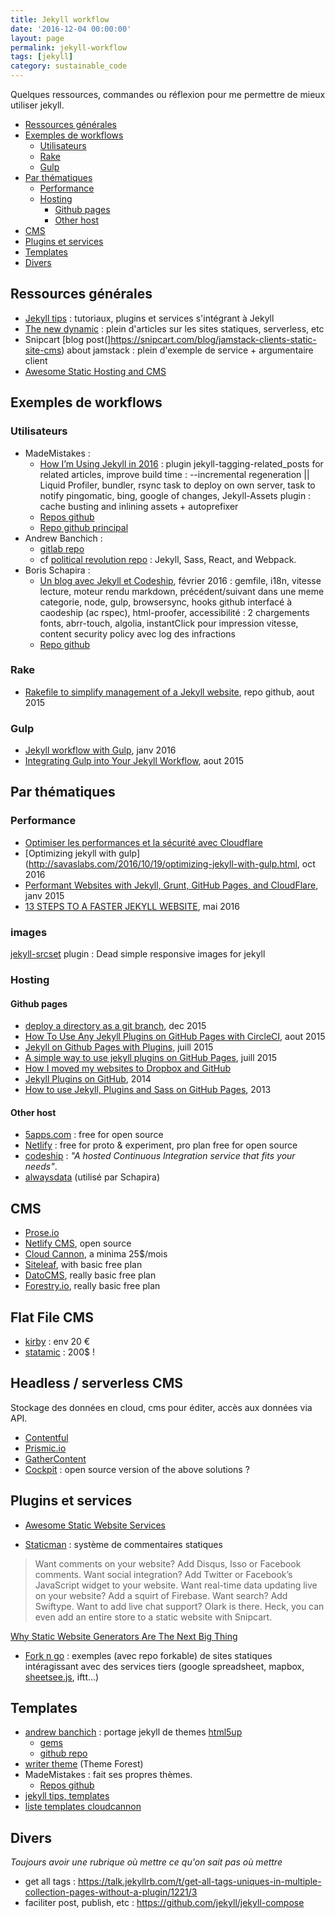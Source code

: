 ```yaml
---
title: Jekyll workflow
date: '2016-12-04 00:00:00'
layout: page
permalink: jekyll-workflow
tags: [jekyll]
category: sustainable_code
---
```


Quelques ressources, commandes ou réflexion pour me permettre de mieux utiliser jekyll.

<!--more-->

<!-- TOC depthFrom:2 depthTo:6 withLinks:1 updateOnSave:1 orderedList:0 -->

- [Ressources générales](#ressources-gnrales)
- [Exemples de workflows](#exemples-de-workflows)
	- [Utilisateurs](#utilisateurs)
	- [Rake](#rake)
	- [Gulp](#gulp)
- [Par thématiques](#par-thmatiques)
	- [Performance](#performance)
	- [Hosting](#hosting)
		- [Github pages](#github-pages)
		- [Other host](#other-host)
- [CMS](#cms)
- [Plugins et services](#plugins-et-services)
- [Templates](#templates)
- [Divers](#divers)

<!-- /TOC -->

## Ressources générales

- [Jekyll tips](http://jekyll.tips/) : tutoriaux, plugins et services s'intégrant à Jekyll
- [The new dynamic](https://www.thenewdynamic.org/) : plein d'articles sur les sites statiques, serverless, etc
- Snipcart [blog post(]https://snipcart.com/blog/jamstack-clients-static-site-cms) about jamstack : plein d'exemple de service + argumentaire client
- [Awesome Static Hosting and CMS](https://github.com/b-long/awesome-static-hosting-and-cms)

## Exemples de workflows

### Utilisateurs

- MadeMistakes :
	- [How I’m Using Jekyll in 2016](https://mademistakes.com/articles/using-jekyll-2016/) : plugin jekyll-tagging-related_posts for related articles, improve build time : --incremental regeneration || Liquid Profiler, bundler, rsync task to deploy on own server, task to notify pingomatic, bing, google of changes, Jekyll-Assets plugin : cache busting and inlining assets + autoprefixer
	- [Repos github](https://github.com/mmistakes?tab=repositories)
	- [Repo github principal](https://github.com/mmistakes/made-mistakes-jekyll)
- Andrew Banchich :
	- [gitlab repo](https://gitlab.com/users/andrewbanchich/projects)
	- cf [political revolution repo](https://gitlab.com/political-revolution/political-revolution.gitlab.io/tree/master) : Jekyll, Sass, React, and Webpack.
- Boris Schapira :
	- [Un blog avec Jekyll et Codeship](https://borisschapira.com/2016/02/jekyll-codeship/), février 2016 : gemfile, i18n, vitesse lecture, moteur rendu markdown, précédent/suivant dans une meme categorie, node, gulp, browsersync, hooks github interfacé à caodeship (ac rspec), html-proofer, accessibilité : 2 chargements fonts, abrr-touch, algolia, instantClick pour impression vitesse, content security policy avec log des infractions
	- [Repo github](https://github.com/borisschapira/borisschapira.com)

### Rake

- [Rakefile to simplify management of a Jekyll website](https://github.com/avillafiorita/jekyll-rakefile), repo github, aout 2015

### Gulp

- [Jekyll workflow with Gulp](https://codegaze.github.io/2016/01/09/a-jekyll-workflow-with-gulp/), janv 2016
- [Integrating Gulp into Your Jekyll Workflow](https://robwise.github.io/blog/jekyll-and-gulp), aout 2015

## Par thématiques

### Performance

- [Optimiser les performances et la sécurité avec Cloudflare](https://medium.com/@JeremyRaffin/site-web-statique-optimis%C3%A9-avec-github-pages-partie-3-optimiser-les-performances-et-la-s%C3%A9curit-2be5413b7b17#.i1p2gx6nw)
- [Optimizing jekyll with gulp](http://savaslabs.com/2016/10/19/optimizing-jekyll-with-gulp.html, oct 2016
- [Performant Websites with Jekyll, Grunt, GitHub Pages, and CloudFlare](http://davidensinger.com/2015/01/performant-websites-with-jekyll-grunt-github-pages-and-cloudflare/), janv 2015
- [13 STEPS TO A FASTER JEKYLL WEBSITE](https://wiredcraft.com/blog/make-jekyll-fast/), mai 2016

### images

[jekyll-srcset](https://github.com/netlify/jekyll-srcset) plugin : Dead simple responsive images for jekyll

### Hosting

#### Github pages

- [deploy a directory as a git branch](https://github.com/X1011/git-directory-deploy), dec 2015
- [How To Use Any Jekyll Plugins on GitHub Pages with CircleCI](http://tongueroo.com/articles/how-to-use-any-jekyll-plugins-on-github-pages-with-circleci/), aout 2015
- [Jekyll on Github Pages with Plugins](http://sarahcassady.com/2015/07/17/jekyll-on-github-pages/), juill 2015
- [A simple way to use jekyll plugins on GitHub Pages](https://shitao.github.io/use-jekyll-plugin-on-gitpage/), juill 2015
- [How I moved my websites to Dropbox and GitHub](http://alexcican.com/post/guide-hosting-website-dropbox-github/)
- [Jekyll Plugins on GitHub](https://www.sitepoint.com/jekyll-plugins-github/), 2014
- [How to use Jekyll, Plugins and Sass on GitHub Pages](https://gist.github.com/WouterJ/4945964), 2013

#### Other host

- [5apps.com](https://5apps.com/deploy/home) : free for open source
- [Netlify](https://www.netlify.com/) : free for proto & experiment, pro plan free for open source
- [codeship](https://codeship.com) : *"A hosted Continuous Integration service that fits your needs"*.
- [alwaysdata](https://www.alwaysdata.com/fr/) (utilisé par Schapira)

## CMS

- [Prose.io](http://prose.io/)
- [Netlify CMS](https://github.com/netlify/netlify-cms), open source
- [Cloud Cannon](http://cloudcannon.com/), a minima 25$/mois
- [Siteleaf](https://www.siteleaf.com/), with basic free plan
- [DatoCMS](www.datocms.com), really basic free plan
- [Forestry.io](https://forestry.io/), really basic free plan

## Flat File CMS

- [kirby](https://getkirby.com/) : env 20 €
- [statamic](https://statamic.com/) : 200$ !

## Headless / serverless CMS

Stockage des données en cloud, cms pour éditer, accès aux données via API.

- [Contentful](https://www.contentful.com/)
- [Prismic.io](https://prismic.io)
- [GatherContent](https://gathercontent.com)
- [Cockpit](https://getcockpit.com/) : open source version of the above solutions ?

## Plugins et services

- [Awesome Static Website Services](https://github.com/aharris88/awesome-static-website-services)

- [Staticman](https://staticman.net/) : système de commentaires statiques

> Want comments on your website? Add Disqus, Isso or Facebook comments. Want social integration? Add Twitter or Facebook’s JavaScript widget to your website. Want real-time data updating live on your website? Add a squirt of Firebase. Want search? Add Swiftype. Want to add live chat support? Olark is there. Heck, you can even add an entire store to a static website with Snipcart.

[Why Static Website Generators Are The Next Big Thing](https://www.smashingmagazine.com/2015/11/modern-static-website-generators-next-big-thing/)

- [Fork n go](http://jlord.us/forkngo/) : exemples (avec repo forkable) de sites statiques intéragissant avec des services tiers (google spreadsheet, mapbox, [sheetsee.js](http://jlord.us/sheetsee.js/), iftt...)

## Templates

- [andrew banchich](https://github.com/andrewbanchich?tab=repositories) : portage jekyll de themes [html5up](https://html5up.net/)
	- [gems](https://rubygems.org/profiles/andrewbanchich)
	- [github repo](https://github.com/andrewbanchich?tab=repositories)
- [writer theme](http://preview.themeforest.net/item/writer-a-minimal-blog-for-jekyll/full_screen_preview/10562560) (Theme Forest)
- MadeMistakes : fait ses propres thèmes.
	- [Repos github](https://github.com/mmistakes?tab=repositories)
- [jekyll tips, templates](http://jekyll.tips/templates/)
- [liste templates cloudcannon](http://cloudcannon.com/announcements/2016/12/05/free-jekyll-templates/)

## Divers

*Toujours avoir une rubrique où mettre ce qu'on sait pas où mettre*

- get all tags : https://talk.jekyllrb.com/t/get-all-tags-uniques-in-multiple-collection-pages-without-a-plugin/1221/3
- faciliter post, publish, etc : https://github.com/jekyll/jekyll-compose
